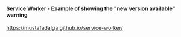 #### Service Worker - Example of showing the "new version available" warning

 https://mustafadalga.github.io/service-worker/
